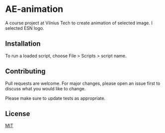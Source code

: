 # AE-animation

A course project at Vilnius Tech to create animation of selected image. I selected ESN logo.

## Installation

To run a loaded script, choose File > Scripts > script name. 

## Contributing

Pull requests are welcome. For major changes, please open an issue first to discuss what you would like to change.

Please make sure to update tests as appropriate.

## License

[MIT](https://choosealicense.com/licenses/mit/)
